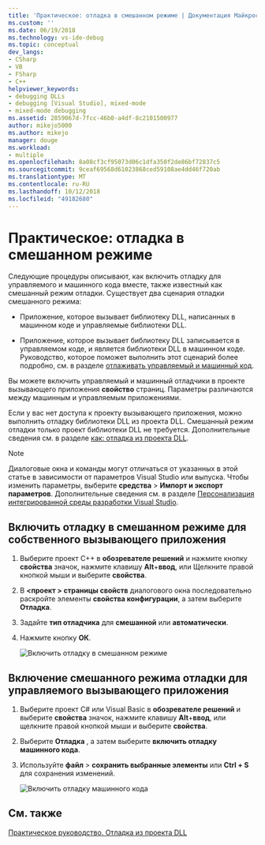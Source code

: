 ```yaml
---
title: 'Практическое: отладка в смешанном режиме | Документация Майкрософт'
ms.custom: ''
ms.date: 06/19/2018
ms.technology: vs-ide-debug
ms.topic: conceptual
dev_langs:
- CSharp
- VB
- FSharp
- C++
helpviewer_keywords:
- debugging DLLs
- debugging [Visual Studio], mixed-mode
- mixed-mode debugging
ms.assetid: 2859067d-7fcc-46b0-a4df-8c2101500977
author: mikejo5000
ms.author: mikejo
manager: douge
ms.workload:
- multiple
ms.openlocfilehash: 8a08cf3cf95073d06c1dfa350f2de86bf72837c5
ms.sourcegitcommit: 9ceaf69568d61023868ced59108ae4dd46f720ab
ms.translationtype: MT
ms.contentlocale: ru-RU
ms.lasthandoff: 10/12/2018
ms.locfileid: "49182680"
---
```

# <a name="how-to-debug-in-mixed-mode"></a>Практическое: отладка в смешанном режиме
Следующие процедуры описывают, как включить отладку для управляемого и машинного кода вместе, также известный как смешанный режим отладки. Существует два сценария отладки смешанного режима:  
  
- Приложение, которое вызывает библиотеку DLL, написанных в машинном коде и управляемые библиотеки DLL. 
  
- Приложение, которое вызывает библиотеку DLL записывается в управляемом коде, и является библиотеки DLL в машинном коде. Руководство, которое поможет выполнить этот сценарий более подробно, см. в разделе [отлаживать управляемый и машинный код](../debugger/how-to-debug-managed-and-native-code.md).
   
Вы можете включить управляемый и машинный отладчики в проекте вызывающего приложения **свойство** страниц. Параметры различаются между машинным и управляемым приложениями. 

Если у вас нет доступа к проекту вызывающего приложения, можно выполнить отладку библиотеки DLL из проекта DLL. Смешанный режим отладки только проект библиотеки DLL не требуется. Дополнительные сведения см. в разделе [как: отладка из проекта DLL](../debugger/how-to-debug-from-a-dll-project.md). 

> [!NOTE]
> Диалоговые окна и команды могут отличаться от указанных в этой статье в зависимости от параметров Visual Studio или выпуска. Чтобы изменить параметры, выберите **средства** > **Импорт и экспорт параметров**. Дополнительные сведения см. в разделе [Персонализация интегрированной среды разработки Visual Studio](../ide/personalizing-the-visual-studio-ide.md).

## <a name="enable-mixed-mode-debugging-for-a-native-calling-app"></a>Включить отладку в смешанном режиме для собственного вызывающего приложения  
  
1. Выберите проект C++ в **обозревателе решений** и нажмите кнопку **свойства** значок, нажмите клавишу **Alt**+**ввод**, или Щелкните правой кнопкой мыши и выберите **свойства**.
   
1. В  **\<проект > страницы свойств** диалогового окна последовательно раскройте элементы **свойства конфигурации**, а затем выберите **Отладка**.  
   
1. Задайте **тип отладчика** для **смешанной** или **автоматически**.
   
1. Нажмите кнопку **ОК**.
   
   ![Включить отладку в смешанном режиме](../debugger/media/dbg-mixed-mode-from-native.png "включить отладку в смешанном режиме")

## <a name="enable-mixed-mode-debugging-for-a-managed-calling-app"></a>Включение смешанного режима отладки для управляемого вызывающего приложения  
  
1. Выберите проект C# или Visual Basic в **обозревателе решений** и выберите **свойства** значок, нажмите клавишу **Alt**+**ввод**, или щелкните правой кнопкой мыши и выберите **свойства**.
   
1. Выберите **Отладка** , а затем выберите **включить отладку машинного кода**.
   
1. Используйте **файл** > **сохранить выбранные элементы** или **Ctrl + S** для сохранения изменений.

   ![Включить отладку машинного кода](../debugger/media/dbg-mixed-mode-from-csharp.png "включить отладку машинного кода")
  
## <a name="see-also"></a>См. также  
 [Практическое руководство. Отладка из проекта DLL](../debugger/how-to-debug-from-a-dll-project.md)
